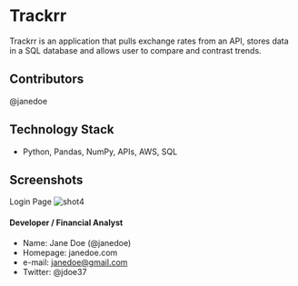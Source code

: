 # Trackrr
Trackrr is an application that pulls exchange rates from an API, stores data in a SQL database and allows user to compare and contrast trends.

## Contributors

@janedoe

## Technology Stack

- Python, Pandas, NumPy, APIs, AWS, SQL


## Screenshots

Login Page
![shot4](/dir_assets/shot1.png)


#### Developer / Financial Analyst

- Name: Jane Doe (@janedoe)
- Homepage: janedoe.com
- e-mail: janedoe@gmail.com
- Twitter: @jdoe37
